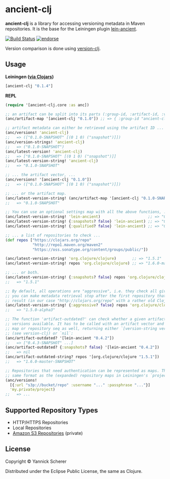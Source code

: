 # ancient-clj

__ancient-clj__ is a library for accessing versioning metadata in Maven repositories. 
It is the base for the Leiningen plugin [lein-ancient](https://github.com/xsc/lein-ancient).

[![Build Status](https://travis-ci.org/xsc/ancient-clj.png)](https://travis-ci.org/xsc/ancient-clj)
[![endorse](https://api.coderwall.com/xsc/endorsecount.png)](https://coderwall.com/xsc)

Version comparison is done using [version-clj](https://github.com/xsc/version-clj).

## Usage

__Leiningen ([via Clojars](https://clojars.org/ancient-clj))__

```clojure
[ancient-clj "0.1.4"]
```

__REPL__

```clojure
(require '[ancient-clj.core :as anc])

;; an artifact can be split into its parts (:group-id, :artifact-id, :version)
(anc/artifact-map '[ancient-clj "0.1.0"]) ;; => { :group-id "ancient-clj" ... }

;; artifact metadata can either be retrieved using the artifact ID ...
(anc/versions! 'ancient-clj)              
;;   => (["0.1.0-SNAPSHOT" [(0 1 0) ("snapshot")]])
(anc/version-strings! 'ancient-clj)       
;;   => ("0.1.0-SNAPSHOT")
(anc/latest-version! 'ancient-clj)        
;;   => ["0.1.0-SNAPSHOT" [(0 1 0) ("snapshot")]]
(anc/latest-version-string! 'ancient-clj) 
;;   => "0.1.0-SNAPSHOT"

;; ... the artifact vector, ...
(anc/versions! '[ancient-clj "0.1.0"])    
;;   => (["0.1.0-SNAPSHOT" [(0 1 0) ("snapshot")]])

;; ... or the artifact map.
(anc/latest-version-string! (anc/artifact-map '[ancient-clj "0.1.0-SNAPSHOT"]))
;;   => "0.1.0-SNAPSHOT"

;; You can use an optional settings map with all the above functions, ...
(anc/latest-version-string! 'lein-ancient)                     ;; => "0.4.3-SNAPSHOT"
(anc/latest-version-string! {:snapshots? false} 'lein-ancient) ;; => "0.4.2"
(anc/latest-version-string! {:qualified? false} 'lein-ancient) ;; => "0.4.3-SNAPSHOT"

;; ... a list of repositories to check ...
(def repos ["https://clojars.org/repo"
            "http://repo1.maven.org/maven2"
            "https://oss.sonatype.org/content/groups/public/"])

(anc/latest-version-string! 'org.clojure/clojure)       ;; => "1.5.1"
(anc/latest-version-string! repos 'org.clojure/clojure) ;; => "1.6.0-master-SNAPSHOT"

;; ... or both.
(anc/latest-version-string! {:snapshots? false} repos 'org.clojure/clojure)  
;;   => "1.5.1"

;; By default, all operations are "aggressive", i.e. they check all given repositories;
;; you can make metadata retrieval stop after the first repository that returns a valid
;; result (in our case "http://clojars.org/repo" with a rather old Clojure version):
(anc/latest-version-string! {:aggressive? false} repos 'org.clojure/clojure) 
;;   => "1.5.0-alpha3"

;; The function 'artifact-outdated?' can check whether a given artifact has newer 
;; versions available. It has to be called with an artifact vector and takes a settings 
;; map or repository seq as well, returning either `[version-string version-seq]` 
;; (see version-clj) or `nil`:
(anc/artifact-outdated? '[lein-ancient "0.4.2"])                     
;;   => ["0.4.3-SNAPSHOT" ...]
(anc/artifact-outdated? {:snapshots? false} '[lein-ancient "0.4.2"]) 
;;   => nil
(anc/artifact-outdated-string? repos '[org.clojure/clojure "1.5.1"]) 
;;   => "1.6.0-master-SNAPSHOT"

;; Repositories that need authentication can be represented as maps. They have the
;; same format as the (expanded) repository maps in Leiningen's `project.clj`.
(anc/versions!
  [{:url "s3p://bucket/repo" :username "..." :passphrase "..."}]
  'my.private/project)
;;   => ...
```

## Supported Repository Types

- HTTP/HTTPS Repositories
- Local Repositories
- [Amazon S3 Repositories](https://github.com/technomancy/s3-wagon-private) (private)

## License

Copyright &copy; Yannick Scherer

Distributed under the Eclipse Public License, the same as Clojure.
